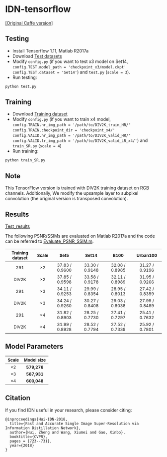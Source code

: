 # IDN-tensorflow
[[Original Caffe version]](https://github.com/Zheng222/IDN-Caffe)
## Testing
* Install Tensorflow 1.11, Matlab R2017a
* Download [Test datasets](https://drive.google.com/open?id=1_K6mchwDGOQMIXuBIGrlDA4EAYgbtdmU)
* Modify `config.py` (if you want to test x3 model on Set14, `config.TEST.model_path = 'checkpoint_x3/model.ckpt'` `config.TEST.dataset = 'Set14'`) and `test.py` (`scale = 3`).
* Run testing:
```bash
python test.py
```

## Training
* Download [Training dataset](https://drive.google.com/open?id=12hOYsMa8t1ErKj6PZA352icsx9mz1TwB)
* Modify `config.py` (if you want to train x4 model, `config.TRAIN.hr_img_path = '/path/to/DIV2K_train_HR/'` `config.TRAIN.checkpoint_dir = 'checkpoint_x4/'` `config.VALID.hr_img_path = '/path/to/DIV2K_valid_HR/'` `config.VALID.lr_img_path = '/path/to/DIV2K_valid_LR_x4/'`) and `train_SR.py` (`scale = 4`)
* Run training:
```bash
python train_SR.py
```
## Note
This TensorFlow version is trained with DIV2K training dataset on RGB channels. Additionally, We modify the upsample layer to subpixel convolution (the original version is transposed convolution).

## Results
[Test_results](https://drive.google.com/open?id=1saFhGV8t2ytzRLHE2CaFc4H_UkvJo9KS)

The following PSNR/SSIMs are evaluated on Matlab R2017a and the code can be referred to [Evaluate_PSNR_SSIM.m](https://github.com/yulunzhang/RCAN/blob/master/RCAN_TestCode/Evaluate_PSNR_SSIM.m).

| <sub>Training dataset</sub> | <sub>Scale</sub> | <sub>Set5</sub> | <sub>Set14</sub> | <sub>B100</sub> | <sub>Urban100</sub> |
|:---:|:---:|:---:|:---:|:---:|:---:|
| <sub> 291 </sub> | <sub>×2</sub> | <sub>37.83 / 0.9600<sub> | <sub>33.30 / 0.9148</sub>|<sub>32.08 / 0.8985</sub>|<sub>31.27 / 0.9196</sub>|
| <sub> DIV2K </sub> | <sub>×2</sub> | <sub>37.85 / 0.9598<sub> | <sub>33.58 / 0.9178</sub>|<sub>32.11 / 0.8989</sub>|<sub>31.95 / 0.9266</sub>|
| <sub> 291 </sub> | <sub>×3</sub> | <sub>34.11 / 0.9253<sub> | <sub>29.99 / 0.8354</sub>|<sub>28.95 / 0.8013</sub>|<sub>27.42 / 0.8359</sub>|
| <sub> DIV2K </sub> | <sub>×3</sub> | <sub>34.24 / 0.9260<sub> | <sub>30.27 / 0.8408</sub>|<sub>29.03 / 0.8038</sub>|<sub>27.99 / 0.8489</sub>|
| <sub> 291 </sub> | <sub>×4</sub> | <sub>31.82 / 0.8903<sub> | <sub>28.25 / 0.7730</sub>|<sub>27.41 / 0.7297</sub>|<sub>25.41 / 0.7632</sub>|
| <sub> DIV2K </sub> | <sub>×4</sub> | <sub>31.99 / 0.8928<sub> | <sub>28.52 / 0.7794</sub>|<sub>27.52 / 0.7339</sub>|<sub>25.92 / 0.7801</sub>|

## Model Parameters
| <sub>Scale</sub>| <sub>Model size</sub> |
|:---:|:---:|
| <sub>×2</sub> | <sub>**579,276**</sub> |
| <sub>×3</sub> | <sub>**587,931**</sub> |
| <sub>×4</sub> | <sub>**600,048**</sub> |
## Citation

If you find IDN useful in your research, please consider citing:

```
@inproceedings{Hui-IDN-2018,
  title={Fast and Accurate Single Image Super-Resolution via Information Distillation Network},
  author={Hui, Zheng and Wang, Xiumei and Gao, Xinbo},
  booktitle={CVPR},
  pages = {723--731},
  year={2018}
}
```
